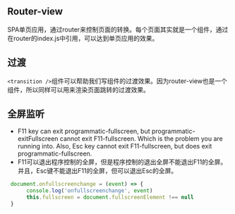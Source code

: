 ## Router-view

SPA单页应用，通过router来控制页面的转换。每个页面其实就是一个组件，通过在router的index.js中引用，可以达到单页应用的效果。

## 过渡

`<transition />`组件可以帮助我们写组件的过渡效果。因为router-view也是一个组件，所以同样可以用来渲染页面跳转的过渡效果。

## 全屏监听

- F11 key can exit programmatic-fullscreen, but programmatic-exitFullscreen cannot exit F11-fullscreen. Which is the problem you are running into. Also, Esc key cannot exit F11-fullscreen, but does exit programmatic-fullscreen.
- F11可以退出程序控制的全屏，但是程序控制的退出全屏不能退出F11的全屏。并且，Esc键不能退出F11的全屏，但可以退出Esc的全屏。

``` js
 document.onfullscreenchange = (event) => {
      console.log('onfullscreenchange', event)
      this.fullscreen = document.fullscreenElement !== null
 }
```
